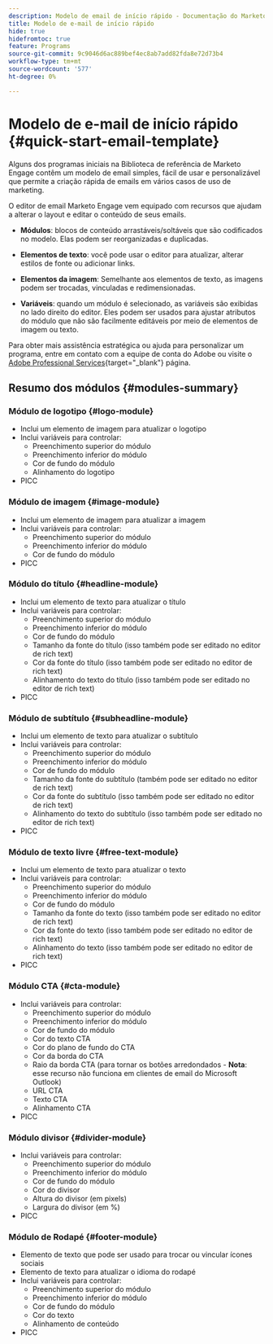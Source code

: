 ```yaml
---
description: Modelo de email de início rápido - Documentação do Marketo - Documentação do produto
title: Modelo de e-mail de início rápido
hide: true
hidefromtoc: true
feature: Programs
source-git-commit: 9c9046d6ac889bef4ec8ab7add82fda8e72d73b4
workflow-type: tm+mt
source-wordcount: '577'
ht-degree: 0%

---
```


# Modelo de e-mail de início rápido {#quick-start-email-template}

Alguns dos programas iniciais na Biblioteca de referência de Marketo Engage contêm um modelo de email simples, fácil de usar e personalizável que permite a criação rápida de emails em vários casos de uso de marketing.

O editor de email Marketo Engage vem equipado com recursos que ajudam a alterar o layout e editar o conteúdo de seus emails.

* **Módulos**: blocos de conteúdo arrastáveis/soltáveis que são codificados no modelo. Elas podem ser reorganizadas e duplicadas.

* **Elementos de texto**: você pode usar o editor para atualizar, alterar estilos de fonte ou adicionar links.

* **Elementos da imagem**: Semelhante aos elementos de texto, as imagens podem ser trocadas, vinculadas e redimensionadas.

* **Variáveis**: quando um módulo é selecionado, as variáveis são exibidas no lado direito do editor. Eles podem ser usados para ajustar atributos do módulo que não são facilmente editáveis por meio de elementos de imagem ou texto.

Para obter mais assistência estratégica ou ajuda para personalizar um programa, entre em contato com a equipe de conta do Adobe ou visite o [Adobe Professional Services](https://business.adobe.com/customers/consulting-services/main.html){target="_blank"} página.

## Resumo dos módulos {#modules-summary}

### Módulo de logotipo {#logo-module}

* Inclui um elemento de imagem para atualizar o logotipo
* Inclui variáveis para controlar:
   * Preenchimento superior do módulo
   * Preenchimento inferior do módulo
   * Cor de fundo do módulo
   * Alinhamento do logotipo
* PICC

### Módulo de imagem {#image-module}

* Inclui um elemento de imagem para atualizar a imagem
* Inclui variáveis para controlar:
   * Preenchimento superior do módulo
   * Preenchimento inferior do módulo
   * Cor de fundo do módulo
* PICC

### Módulo do título {#headline-module}

* Inclui um elemento de texto para atualizar o título
* Inclui variáveis para controlar:
   * Preenchimento superior do módulo
   * Preenchimento inferior do módulo
   * Cor de fundo do módulo
   * Tamanho da fonte do título (isso também pode ser editado no editor de rich text)
   * Cor da fonte do título (isso também pode ser editado no editor de rich text)
   * Alinhamento do texto do título (isso também pode ser editado no editor de rich text)
* PICC

### Módulo de subtítulo {#subheadline-module}

* Inclui um elemento de texto para atualizar o subtítulo
* Inclui variáveis para controlar:
   * Preenchimento superior do módulo
   * Preenchimento inferior do módulo
   * Cor de fundo do módulo
   * Tamanho da fonte do subtítulo (também pode ser editado no editor de rich text)
   * Cor da fonte do subtítulo (isso também pode ser editado no editor de rich text)
   * Alinhamento do texto do subtítulo (isso também pode ser editado no editor de rich text)
* PICC

### Módulo de texto livre {#free-text-module}

* Inclui um elemento de texto para atualizar o texto
* Inclui variáveis para controlar:
   * Preenchimento superior do módulo
   * Preenchimento inferior do módulo
   * Cor de fundo do módulo
   * Tamanho da fonte do texto (isso também pode ser editado no editor de rich text)
   * Cor da fonte do texto (isso também pode ser editado no editor de rich text)
   * Alinhamento do texto (isso também pode ser editado no editor de rich text)
* PICC

### Módulo CTA {#cta-module}

* Inclui variáveis para controlar:
   * Preenchimento superior do módulo
   * Preenchimento inferior do módulo
   * Cor de fundo do módulo
   * Cor do texto CTA
   * Cor do plano de fundo do CTA
   * Cor da borda do CTA
   * Raio da borda CTA (para tornar os botões arredondados - **Nota**: esse recurso não funciona em clientes de email do Microsoft Outlook)
   * URL CTA
   * Texto CTA
   * Alinhamento CTA
* PICC

### Módulo divisor {#divider-module}

* Inclui variáveis para controlar:
   * Preenchimento superior do módulo
   * Preenchimento inferior do módulo
   * Cor de fundo do módulo
   * Cor do divisor
   * Altura do divisor (em pixels)
   * Largura do divisor (em %)
* PICC

### Módulo de Rodapé {#footer-module}

* Elemento de texto que pode ser usado para trocar ou vincular ícones sociais
* Elemento de texto para atualizar o idioma do rodapé
* Inclui variáveis para controlar:
   * Preenchimento superior do módulo
   * Preenchimento inferior do módulo
   * Cor de fundo do módulo
   * Cor do texto
   * Alinhamento de conteúdo
* PICC
